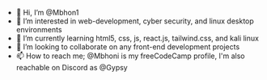 - 👋 Hi, I’m @Mbhon1
- 👀 I’m interested in web-development, cyber security, and linux desktop environments
- 🌱 I’m currently learning html5, css, js, react.js, tailwind.css, and kali linux
- 💞️ I’m looking to collaborate on any front-end development projects
- 📫 How to reach me; @Mbhoni is my freeCodeCamp profile, I'm also reachable on Discord as @Gypsy

<!---
Mbhon1/Mbhon1 is a ✨ special ✨ repository because its `README.md` (this file) appears on your GitHub profile.
You can click the Preview link to take a look at your changes.
--->
